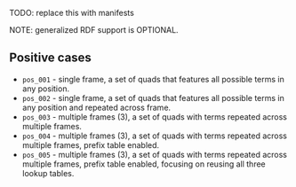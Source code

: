 TODO: replace this with manifests

NOTE: generalized RDF support is OPTIONAL.

## Positive cases

- `pos_001` - single frame, a set of quads that features all possible terms in any position. 
- `pos_002` - single frame, a set of quads that features all possible terms in any position and repeated across frame.
- `pos_003` - multiple frames (3), a set of quads with terms repeated across multiple frames. 
- `pos_004` - multiple frames (3), a set of quads with terms repeated across multiple frames, prefix table enabled.
- `pos_005` - multiple frames (3), a set of quads with terms repeated across multiple frames, prefix table enabled, focusing on reusing all three lookup tables.